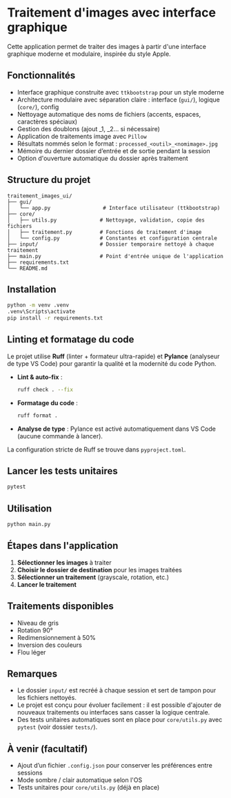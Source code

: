 # Traitement d'images avec interface graphique

Cette application permet de traiter des images à partir d'une interface graphique moderne et modulaire, inspirée du style Apple.

## Fonctionnalités
- Interface graphique construite avec `ttkbootstrap` pour un style moderne
- Architecture modulaire avec séparation claire : interface (`gui/`), logique (`core/`), config
- Nettoyage automatique des noms de fichiers (accents, espaces, caractères spéciaux)
- Gestion des doublons (ajout _1, _2... si nécessaire)
- Application de traitements image avec `Pillow`
- Résultats nommés selon le format : `processed_<outil>_<nomimage>.jpg`
- Mémoire du dernier dossier d’entrée et de sortie pendant la session
- Option d'ouverture automatique du dossier après traitement

## Structure du projet
```
traitement_images_ui/
├── gui/
│   └── app.py                 # Interface utilisateur (ttkbootstrap)
├── core/
│   ├── utils.py              # Nettoyage, validation, copie des fichiers
│   ├── traitement.py         # Fonctions de traitement d'image
│   └── config.py             # Constantes et configuration centrale
├── input/                    # Dossier temporaire nettoyé à chaque traitement
├── main.py                   # Point d'entrée unique de l'application
├── requirements.txt
└── README.md
```

## Installation
```bash
python -m venv .venv
.venv\Scripts\activate
pip install -r requirements.txt
```

## Linting et formatage du code

Le projet utilise **Ruff** (linter + formateur ultra-rapide) et **Pylance** (analyseur de type VS Code) pour garantir la qualité et la modernité du code Python.

- **Lint & auto-fix** :
  ```bash
  ruff check . --fix
  ```
- **Formatage du code** :
  ```bash
  ruff format .
  ```
- **Analyse de type** :
  Pylance est activé automatiquement dans VS Code (aucune commande à lancer).

La configuration stricte de Ruff se trouve dans `pyproject.toml`.

## Lancer les tests unitaires
```bash
pytest
```

## Utilisation
```bash
python main.py
```

## Étapes dans l'application
1. **Sélectionner les images** à traiter
2. **Choisir le dossier de destination** pour les images traitées
3. **Sélectionner un traitement** (grayscale, rotation, etc.)
4. **Lancer le traitement**

## Traitements disponibles
- Niveau de gris
- Rotation 90°
- Redimensionnement à 50%
- Inversion des couleurs
- Flou léger

## Remarques
- Le dossier `input/` est recréé à chaque session et sert de tampon pour les fichiers nettoyés.
- Le projet est conçu pour évoluer facilement : il est possible d'ajouter de nouveaux traitements ou interfaces sans casser la logique centrale.
- Des tests unitaires automatiques sont en place pour `core/utils.py` avec `pytest` (voir dossier `tests/`).

## À venir (facultatif)
- Ajout d’un fichier `.config.json` pour conserver les préférences entre sessions
- Mode sombre / clair automatique selon l'OS
- Tests unitaires pour `core/utils.py` (déjà en place)

